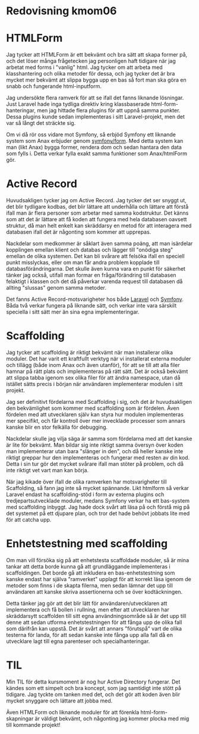---
---
Redovisning kmom06
=========================

# HTMLForm

Jag tycker att HTMLForm är ett bekvämt och bra sätt att skapa former på, och det löser många frågetecken jag personligen haft tidigare när jag arbetat med forms i "vanlig" html. Jag tycker om att arbeta med klasshantering och olika metoder för dessa, och jag tycker det är bra mycket mer bekvämt att slippa bygga upp en bas så fort man ska göra en snabb och fungerande html-inputform.

Jag undersökte flera ramverk för att se ifall det fanns liknande lösningar. Just Laravel hade inga tydliga direktiv kring klassbaserade html-form-hanteringar, men jag hittade flera plugins för att uppnå samma punkter. Dessa plugins kunde sedan implementeras i sitt Laravel-projekt, men det var så långt det sträckte sig.

Om vi då rör oss vidare mot Symfony, så erbjöd Symfony ett liknande system som Anax erbjuder genom [symfony/form](https://symfony.com/doc/current/forms.html#installation). Med detta system kan man (likt Anax) bygga former, rendera dom och sedan hantara den data som fylls i. Detta verkar fylla exakt samma funktioner som Anax/htmlForm gör.

# Active Record

Huvudsakligen tycker jag om Active Record. Jag tycker det ser snyggt ut, det blir tydligare kodbas, det blir lättare att underhålla och lättare att förstå ifall man är flera personer som arbetar med samma kodstruktur. Det känns som att det är lättare att få koden att fungera med hela databasen oavsett struktur, då man helt enkelt kan skräddarsy en metod för att interagera med databasen ifall det är någonting som kommer att upprepas.

Nackdelar som medkommer är såklart även samma poäng, att man isärdelar kopplingen emellan klient och databas och lägger till "onödiga steg" emellan de olika systemen. Det kan bli svårare att felsöka ifall en speciell punkt misslyckas, eller om man får andra problem kopplade till databasförändringarna. Det skulle även kunna vara en punkt för säkerhet tänker jag också, utifall man formar en fråga/förändring till databasen felaktigt i klassen och det då påverkar varenda request till databasen då allting "slussas" genom samma metoder.

Det fanns Active Record-motsvarigheter hos både [Laravel](https://laravel.com/docs/8.x/eloquent#introduction) och [Symfony](https://symfony.com/doc/current/doctrine.html). Båda två verkar fungera på liknande sätt, och verkar inte vara särskilt speciella i sitt sätt mer än sina egna implementeringar.

# Scaffolding

Jag tycker att scaffolding är riktigt bekvämt när man installerar olika moduler. Det har varit ett kraftfullt verktyg när vi installerat externa moduler och tillägg (både inom Anax och även utanför), för att se till att alla filer hamnar på rätt plats och implementeras på rätt sätt. Det är också bekvämt att slippa tabba igenom sex olika filer för att ändra namespace, utan då istället sätts precis i början när användaren implementerar modulen i sitt projekt.

Jag ser definitivt fördelarna med Scaffolding i sig, och det är huvudsakligen den bekvämlighet som kommer med scaffolding som är fördelen. Även fördelen med att utvecklaren själv kan styra hur modulen implementeras mer specifikt, och får kontroll över mer invecklade processer som annars kanske blir en stor felkälla för debugging.

Nackdelar skulle jag vilja säga är samma som fördelarna med att det kanske är lite för bekvämt. Man bildar sig inte riktigt samma översyn över koden man implementerar utan bara "slänger in den", och då heller kanske inte riktigt greppar hur den implementeras och fungerar med resten av din kod. Detta i sin tur gör det mycket svårare ifall man stöter på problem, och då inte riktigt vet vart man kan börja.

När jag kikade över ifall de olika ramverken har motsvarigheter till Scaffolding, så fann jag inte så mycket spännande. Likt htmlform så verkar Laravel endast ha scaffolding-stöd i form av externa plugins och tredjepartsutvecklade moduler, medans Symfony verkar ha ett bas-system med scaffolding inbyggt. Jag hade dock svårt att läsa på och förstå mig på det systemet på ett djupare plan, och tror det hade behövt jobbats lite med för att catcha upp.

# Enhetstestning med scaffolding

Om man vill försöka sig på att enhetstesta scaffoldade moduler, så är mina tankar att detta borde kunna gå att grundläggande implementeras i scaffoldingen. Det borde gå att inkludera en bas-enhetstestning som kanske endast har själva "ramverket" upplagt för att korrekt läsa igenom de metoder som finns i de skapta filerna, men sedan lämnar det upp till användaren att kanske skriva assertionerna och se över kodtäckningen.

Detta tänker jag gör att det blir lätt för användaren/utvecklaren att implementera och få bollen i rullning, men efter att utvecklaren har skräddarsytt scaffolden till sitt egna användningsområde så är det upp till denne att sedan utforma enhetstestningen för att fånga upp de olika fall som därifrån kan uppstå. Det är svårt att annars "förutspå" vart de olika testerna för landa, för att sedan kanske inte fånga upp alla fall då en utvecklare lagt till egna parenteser och specialhanteringar.

# TIL

Min TIL för detta kursmoment är nog hur Active Directory fungerar. Det kändes som ett simpelt och bra koncept, som jag samtidigt inte stött på tidigare. Jag tyckte om tanken med det, och det gör att koden även blir mycket snyggare och lättare att jobba med.

Även HTMLForm och liknande moduler för att förenkla html-form-skapningar är väldigt bekvämt, och någonting jag kommer plocka med mig till kommande projekt!
